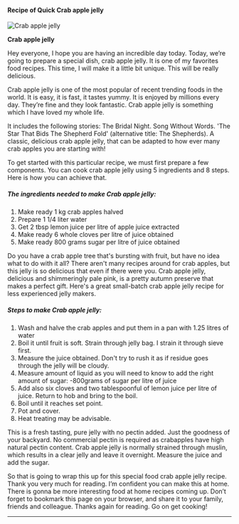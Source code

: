             

#### Recipe of Quick Crab apple jelly

![Crab apple jelly](https://img-global.cpcdn.com/recipes/6106957057884160/751x532cq70/crab-apple-jelly-recipe-main-photo.jpg)

**Crab apple jelly**

Hey everyone, I hope you are having an incredible day today. Today, we’re going to prepare a special dish, crab apple jelly. It is one of my favorites food recipes. This time, I will make it a little bit unique. This will be really delicious.

Crab apple jelly is one of the most popular of recent trending foods in the world. It is easy, it is fast, it tastes yummy. It is enjoyed by millions every day. They’re fine and they look fantastic. Crab apple jelly is something which I have loved my whole life.

It includes the following stories: The Bridal Night. Song Without Words. 'The Star That Bids The Shepherd Fold' (alternative title: The Shepherds). A classic, delicious crab apple jelly, that can be adapted to how ever many crab apples you are starting with!

To get started with this particular recipe, we must first prepare a few components. You can cook crab apple jelly using 5 ingredients and 8 steps. Here is how you can achieve that.

##### The ingredients needed to make Crab apple jelly:

1.  Make ready 1 kg crab apples halved
2.  Prepare 1 1/4 liter water
3.  Get 2 tbsp lemon juice per litre of apple juice extracted
4.  Make ready 6 whole cloves per litre of juice obtained
5.  Make ready 800 grams sugar per litre of juice obtained

Do you have a crab apple tree that's bursting with fruit, but have no idea what to do with it all? There aren't many recipes around for crab apples, but this jelly is so delicious that even if there were you. Crab apple jelly, delicious and shimmeringly pale pink, is a pretty autumn preserve that makes a perfect gift. Here's a great small-batch crab apple jelly recipe for less experienced jelly makers.

##### Steps to make Crab apple jelly:

1.  Wash and halve the crab apples and put them in a pan with 1.25 litres of water
2.  Boil it until fruit is soft. Strain through jelly bag. I strain it through sieve first.
3.  Measure the juice obtained. Don't try to rush it as if residue goes through the jelly will be cloudy.
4.  Measure amount of liquid as you will need to know to add the right amount of sugar: -800grams of sugar per litre of juice
5.  Add also six cloves and two tablespoonful of lemon juice per litre of juice. Return to hob and bring to the boil.
6.  Boil until it reaches set point.
7.  Pot and cover.
8.  Heat treating may be advisable.

This is a fresh tasting, pure jelly with no pectin added. Just the goodness of your backyard. No commercial pectin is required as crabapples have high natural pectin content. Crab apple jelly is normally strained through muslin, which results in a clear jelly and leave it overnight. Measure the juice and add the sugar.

So that is going to wrap this up for this special food crab apple jelly recipe. Thank you very much for reading. I’m confident you can make this at home. There is gonna be more interesting food at home recipes coming up. Don’t forget to bookmark this page on your browser, and share it to your family, friends and colleague. Thanks again for reading. Go on get cooking!

* * *